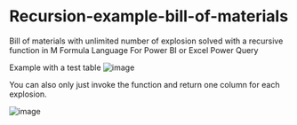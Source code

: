 # Recursion-example-bill-of-materials
Bill of materials with unlimited number of explosion solved with a recursive function in M Formula Language
For Power BI or Excel Power Query

Example with a test table
![image](https://user-images.githubusercontent.com/19801998/90661287-ea998200-e23e-11ea-8392-6c15721fbf93.png)

You can also only just invoke the function and return one column for each explosion.

![image](https://user-images.githubusercontent.com/19801998/90661536-3815ef00-e23f-11ea-8e45-a18e21d39e4b.png)
